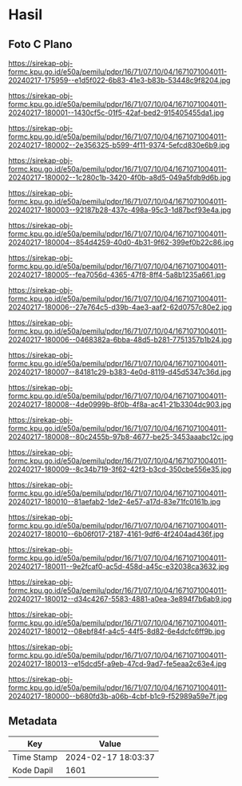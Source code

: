 # Hasil

## Foto C Plano

https://sirekap-obj-formc.kpu.go.id/e50a/pemilu/pdpr/16/71/07/10/04/1671071004011-20240217-175959--e1d5f022-6b83-41e3-b83b-53448c9f8204.jpg

https://sirekap-obj-formc.kpu.go.id/e50a/pemilu/pdpr/16/71/07/10/04/1671071004011-20240217-180001--1430cf5c-01f5-42af-bed2-915405455da1.jpg

https://sirekap-obj-formc.kpu.go.id/e50a/pemilu/pdpr/16/71/07/10/04/1671071004011-20240217-180002--2e356325-b599-4f11-9374-5efcd830e6b9.jpg

https://sirekap-obj-formc.kpu.go.id/e50a/pemilu/pdpr/16/71/07/10/04/1671071004011-20240217-180002--1c280c1b-3420-4f0b-a8d5-049a5fdb9d6b.jpg

https://sirekap-obj-formc.kpu.go.id/e50a/pemilu/pdpr/16/71/07/10/04/1671071004011-20240217-180003--92187b28-437c-498a-95c3-1d87bcf93e4a.jpg

https://sirekap-obj-formc.kpu.go.id/e50a/pemilu/pdpr/16/71/07/10/04/1671071004011-20240217-180004--854d4259-40d0-4b31-9f62-399ef0b22c86.jpg

https://sirekap-obj-formc.kpu.go.id/e50a/pemilu/pdpr/16/71/07/10/04/1671071004011-20240217-180005--fea7056d-4365-47f8-8ff4-5a8b1235a661.jpg

https://sirekap-obj-formc.kpu.go.id/e50a/pemilu/pdpr/16/71/07/10/04/1671071004011-20240217-180006--27e764c5-d39b-4ae3-aaf2-62d0757c80e2.jpg

https://sirekap-obj-formc.kpu.go.id/e50a/pemilu/pdpr/16/71/07/10/04/1671071004011-20240217-180006--0468382a-6bba-48d5-b281-7751357b1b24.jpg

https://sirekap-obj-formc.kpu.go.id/e50a/pemilu/pdpr/16/71/07/10/04/1671071004011-20240217-180007--84181c29-b383-4e0d-8119-d45d5347c36d.jpg

https://sirekap-obj-formc.kpu.go.id/e50a/pemilu/pdpr/16/71/07/10/04/1671071004011-20240217-180008--4de0999b-8f0b-4f8a-ac41-21b3304dc903.jpg

https://sirekap-obj-formc.kpu.go.id/e50a/pemilu/pdpr/16/71/07/10/04/1671071004011-20240217-180008--80c2455b-97b8-4677-be25-3453aaabc12c.jpg

https://sirekap-obj-formc.kpu.go.id/e50a/pemilu/pdpr/16/71/07/10/04/1671071004011-20240217-180009--8c34b719-3f62-42f3-b3cd-350cbe556e35.jpg

https://sirekap-obj-formc.kpu.go.id/e50a/pemilu/pdpr/16/71/07/10/04/1671071004011-20240217-180010--81aefab2-1de2-4e57-a17d-83e71fc0161b.jpg

https://sirekap-obj-formc.kpu.go.id/e50a/pemilu/pdpr/16/71/07/10/04/1671071004011-20240217-180010--6b06f017-2187-4161-9df6-4f2404ad436f.jpg

https://sirekap-obj-formc.kpu.go.id/e50a/pemilu/pdpr/16/71/07/10/04/1671071004011-20240217-180011--9e2fcaf0-ac5d-458d-a45c-e32038ca3632.jpg

https://sirekap-obj-formc.kpu.go.id/e50a/pemilu/pdpr/16/71/07/10/04/1671071004011-20240217-180012--d34c4267-5583-4881-a0ea-3e894f7b6ab9.jpg

https://sirekap-obj-formc.kpu.go.id/e50a/pemilu/pdpr/16/71/07/10/04/1671071004011-20240217-180012--08ebf84f-a4c5-44f5-8d82-6e4dcfc6ff9b.jpg

https://sirekap-obj-formc.kpu.go.id/e50a/pemilu/pdpr/16/71/07/10/04/1671071004011-20240217-180013--e15dcd5f-a9eb-47cd-9ad7-fe5eaa2c63e4.jpg

https://sirekap-obj-formc.kpu.go.id/e50a/pemilu/pdpr/16/71/07/10/04/1671071004011-20240217-180000--b680fd3b-a06b-4cbf-b1c9-f52989a59e7f.jpg


## Metadata

| Key        | Value               |
| ---------- | ------------------- |
| Time Stamp | 2024-02-17 18:03:37 |
| Kode Dapil | 1601                |



